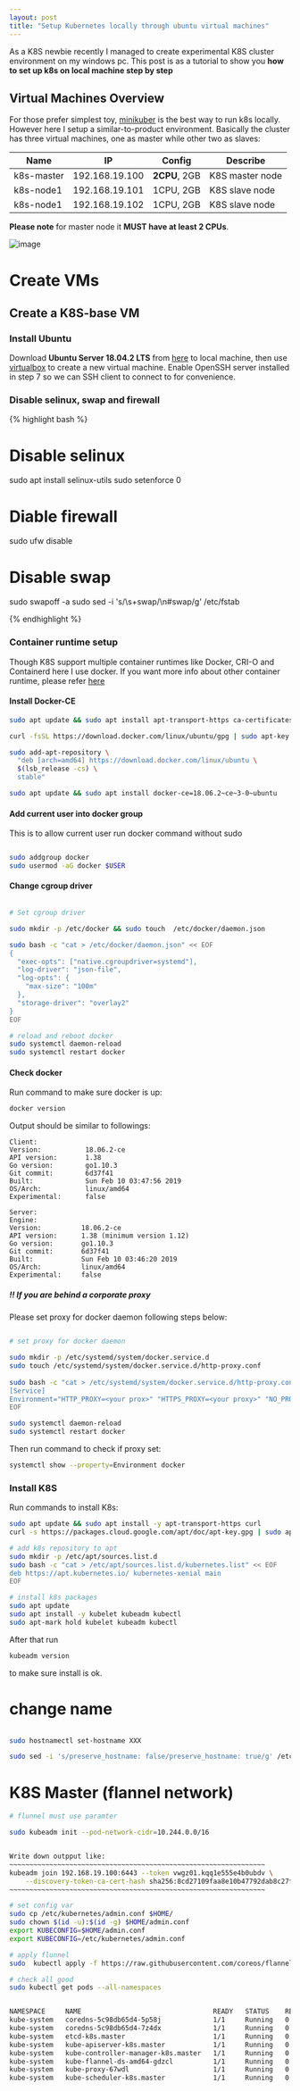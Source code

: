 ```yaml
---
layout: post
title: "Setup Kubernetes locally through ubuntu virtual machines"
---
```


As a K8S newbie recently I managed to create experimental K8S cluster environment on my windows pc. This post is as a tutorial to show you **how to set up k8s on local machine step by step** 

## Virtual Machines Overview

For those prefer simplest toy, [minikuber](https://github.com/kubernetes/minikube) is the best way to run k8s locally. However here I setup a similar-to-product environment. Basically the cluster has three virtual machines, one as master while other two as slaves:



|     Name | IP | Config | Describe |
| ---- | ---- | ---- | ---- |
| k8s-master | 192.168.19.100 | **2CPU**, 2GB | K8S master node |
| k8s-node1 | 192.168.19.101 | 1CPU, 2GB | K8S slave node |
| k8s-node1 | 192.168.19.102 | 1CPU, 2GB | K8S slave node |

**Please note** for master node it **MUST have at least 2 CPUs**. 

![image](/assets/images/2cpus-vbox.png)



# Create VMs



## Create a K8S-base VM



### Install Ubuntu 



Download **Ubuntu Server 18.04.2 LTS** from [here](https://ubuntu.com/download/server) to local machine, then use [virtualbox](https://www.virtualbox.org/) to create a new virtual machine. Enable OpenSSH server installed in step 7 so we can SSH client to connect to for convenience.


### Disable selinux, swap and firewall

{% highlight bash %}

# Disable selinux
sudo apt install selinux-utils
sudo setenforce 0

# Diable firewall
sudo ufw disable

# Disable swap
sudo swapoff -a
sudo sed -i 's/\s\+swap/\n\#swap/g' /etc/fstab

{% endhighlight %}



### Container runtime setup

Though K8S support multiple container runtimes like Docker, CRI-O and Containerd here I use docker. If you want more info about other container runtime, please refer [here](https://kubernetes.io/docs/setup/production-environment/container-runtimes/)

#### Install Docker-CE

```bash
sudo apt update && sudo apt install apt-transport-https ca-certificates curl software-properties-common

curl -fsSL https://download.docker.com/linux/ubuntu/gpg | sudo apt-key add -

sudo add-apt-repository \
  "deb [arch=amd64] https://download.docker.com/linux/ubuntu \
  $(lsb_release -cs) \
  stable"

sudo apt update && sudo apt install docker-ce=18.06.2~ce~3-0~ubuntu
```

#### Add current user into docker group

This is to allow current user run docker command without sudo

```bash

sudo addgroup docker
sudo usermod -aG docker $USER

```

#### Change cgroup driver

```bash

# Set cgroup driver

sudo mkdir -p /etc/docker && sudo touch  /etc/docker/daemon.json

sudo bash -c "cat > /etc/docker/daemon.json" << EOF
{
  "exec-opts": ["native.cgroupdriver=systemd"],
  "log-driver": "json-file",
  "log-opts": {
    "max-size": "100m"
  },
  "storage-driver": "overlay2"
}
EOF

# reload and reboot docker
sudo systemctl daemon-reload
sudo systemctl restart docker

```

#### Check docker 

Run command to make sure docker is up:

```bash
docker version
```
Output should be similar to followings:

```shell
Client:
Version:           18.06.2-ce
API version:       1.38
Go version:        go1.10.3
Git commit:        6d37f41
Built:             Sun Feb 10 03:47:56 2019
OS/Arch:           linux/amd64
Experimental:      false

Server:
Engine:
Version:          18.06.2-ce
API version:      1.38 (minimum version 1.12)
Go version:       go1.10.3
Git commit:       6d37f41
Built:            Sun Feb 10 03:46:20 2019
OS/Arch:          linux/amd64
Experimental:     false
```



#####  !! If you are behind a corporate proxy

Please set proxy for docker daemon following steps below:


```bash

# set proxy for docker daemon

sudo mkdir -p /etc/systemd/system/docker.service.d
sudo touch /etc/systemd/system/docker.service.d/http-proxy.conf
 
sudo bash -c "cat > /etc/systemd/system/docker.service.d/http-proxy.conf" << EOF
[Service]    
Environment="HTTP_PROXY=<your prox>" "HTTPS_PROXY=<your proxy>" "NO_PROXY=localhost,127.0.0.1,::1"
EOF

sudo systemctl daemon-reload
sudo systemctl restart docker

```
Then run command to check if proxy set:

```bash
systemctl show --property=Environment docker 
```



### Install K8S

Run commands to install K8s:

```bash
sudo apt update && sudo apt install -y apt-transport-https curl
curl -s https://packages.cloud.google.com/apt/doc/apt-key.gpg | sudo apt-key add -

# add k8s repository to apt
sudo mkdir -p /etc/apt/sources.list.d
sudo bash -c "cat > /etc/apt/sources.list.d/kubernetes.list" << EOF
deb https://apt.kubernetes.io/ kubernetes-xenial main
EOF

# install k8s packages
sudo apt update
sudo apt install -y kubelet kubeadm kubectl
sudo apt-mark hold kubelet kubeadm kubectl
```

After that run 

```bash
kubeadm version
```

to make sure install is ok.



# change name


```bash

sudo hostnamectl set-hostname XXX

sudo sed -i 's/preserve_hostname: false/preserve_hostname: true/g' /etc/cloud/cloud.cfg 


```

# K8S Master (flannel network)

``` bash
# flunnel must use paramter

sudo kubeadm init --pod-network-cidr=10.244.0.0/16


Write down outpput like:
~~~~~~~~~~~~~~~~~~~~~~~~~~~~~~~~~~~~~~~~~~~~~~~~~~~~~~~~~~~~~~~~
kubeadm join 192.168.19.100:6443 --token vwgz01.kqq1e555e4b0ubdv \
    --discovery-token-ca-cert-hash sha256:8cd27109faa8e10b47792dab8c27fd5886ed65b91ff96e8a8cd6602d2ef1eaef
~~~~~~~~~~~~~~~~~~~~~~~~~~~~~~~~~~~~~~~~~~~~~~~~~~~~~~~~~~~~~~~~

# set config var
sudo cp /etc/kubernetes/admin.conf $HOME/
sudo chown $(id -u):$(id -g) $HOME/admin.conf
export KUBECONFIG=$HOME/admin.conf
export KUBECONFIG=/etc/kubernetes/admin.conf

# apply flunnel
sudo  kubectl apply -f https://raw.githubusercontent.com/coreos/flannel/master/Documentation/kube-flannel.yml

# check all good
sudo kubectl get pods --all-namespaces

```


``` bash

NAMESPACE     NAME                                 READY   STATUS    RESTARTS   AGE
kube-system   coredns-5c98db65d4-5p58j             1/1     Running   0          40m
kube-system   coredns-5c98db65d4-7z4dx             1/1     Running   0          40m
kube-system   etcd-k8s.master                      1/1     Running   0          39m
kube-system   kube-apiserver-k8s.master            1/1     Running   0          39m
kube-system   kube-controller-manager-k8s.master   1/1     Running   0          39m
kube-system   kube-flannel-ds-amd64-gdzcl          1/1     Running   0          28m
kube-system   kube-proxy-67wdl                     1/1     Running   0          40m
kube-system   kube-scheduler-k8s.master            1/1     Running   0          39m

```
